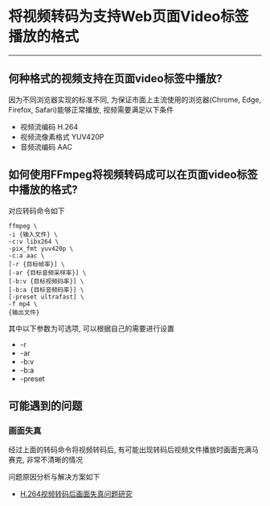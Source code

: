 # 将视频转码为支持Web页面Video标签播放的格式

---

## 何种格式的视频支持在页面video标签中播放?

因为不同浏览器实现的标准不同, 为保证市面上主流使用的浏览器(Chrome, Edge, Firefox, Safari)能够正常播放, 视频需要满足以下条件
- 视频流编码 H.264
- 视频流像素格式 YUV420P
- 音频流编码 AAC

## 如何使用FFmpeg将视频转码成可以在页面video标签中播放的格式?

对应转码命令如下

```shell
ffmpeg \
-i {输入文件} \
-c:v libx264 \
-pix_fmt yuv420p \
-c:a aac \
[-r {目标帧率}] \
[-ar {目标音频采样率}] \
[-b:v {目标视频码率}] \
[-b:a {目标音频码率}] \
[-preset ultrafast] \
-f mp4 \
{输出文件}
```

其中以下参数为可选项, 可以根据自己的需要进行设置
- -r
- -ar
- -b:v
- -b:a
- -preset

## 可能遇到的问题

### 画面失真

经过上面的转码命令将视频转码后, 有可能出现转码后视频文件播放时画面充满马赛克, 非常不清晰的情况

问题原因分析与解决方案如下

- [H.264视频转码后画面失真问题研究](/repository/Tools/FFmpeg/H.264视频转码后画面失真问题研究.md#h264视频转码后画面失真问题研究)
